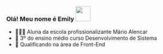 ###   Olá! Meu nome é Emily   <img src=https://github.com/TheDudeThatCode/TheDudeThatCode/blob/master/Assets/Developer.gif width="40px">
- 👩🏼‍🎓 Aluna da escola profissionalizante Mário Alencar
- 📍 3º do ensino médio curso Desenvolvimento de Sistema                                 
- 🌱 Qualificando na área de Front-End
